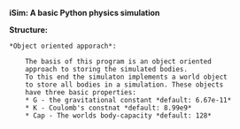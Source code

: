 **iSim: A basic Python physics simulation**

**Structure:**

    *Object oriented apporach*:
    
        The basis of this program is an object oriented
        approach to storing the simulated bodies.
        To this end the simulaton implements a world object
        to store all bodies in a simulation. These objects
        have three basic properties:
        * G - the gravitational constant *default: 6.67e-11*
        * K - Coulomb's constnat *default: 8.99e9*
        * Cap - The worlds body-capacity *default: 128*